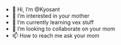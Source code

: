 - 👋 Hi, I’m @Kyosant
- 👀 I’m interested in your mother
- 🌱 I’m currently learning vex stuff
- 💞️ I’m looking to collaborate on your mom
- 📫 How to reach me ask your mom

<!---
Kyosant/Kyosant is a ✨ special ✨ repository because its `README.md` (this file) appears on your GitHub profile.
You can click the Preview link to take a look at your changes.
--->
